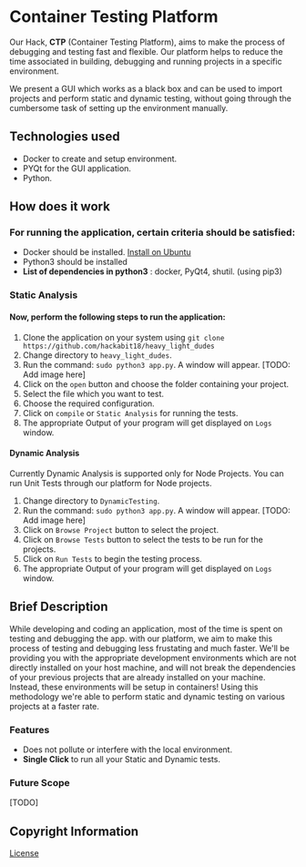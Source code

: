 # Container Testing Platform

Our Hack, **CTP** (Container Testing Platform), aims to make the process of debugging and testing fast and flexible. Our platform helps to reduce the time associated in building, debugging and running projects in a specific environment.

We present a GUI which works as a black box and can be used to import projects and perform static and dynamic testing, without going through the cumbersome task of setting up the environment manually.





## Technologies used

* Docker to create and setup environment.
* PYQt for the GUI application.
* Python.

## How does it work
  ### For running the application, certain criteria should be satisfied:
  * Docker should be installed. [Install on Ubuntu](https://docs.docker.com/install/linux/docker-ce/ubuntu/) 
  * Python3 should be installed
  * **List of dependencies in python3** : docker, PyQt4, shutil. (using pip3)
  
  ### Static Analysis
  #### Now, perform the following steps to run the application:
  1. Clone the application on your system using `git clone https://github.com/hackabit18/heavy_light_dudes`
  2. Change directory to `heavy_light_dudes`.
  3. Run the command: `sudo python3 app.py`. A window will appear. [TODO: Add image here]
  4. Click on the `open` button and choose the folder containing your project.
  5. Select the file which you want to test.
  6. Choose the required configuration.
  7. Click on `compile` or `Static Analysis` for running the tests.
  8. The appropriate Output of your program will get displayed on `Logs` window.
  
  #### Dynamic Analysis
  Currently Dynamic Analysis is supported only for Node Projects. You can run Unit Tests through our platform for Node projects.
  
  1. Change directory to `DynamicTesting`.
  2. Run the command: `sudo python3 app.py`. A window will appear. [TODO: Add image here]
  3. Click on `Browse Project` button to select the project.
  4. Click on `Browse Tests` button to select the tests to be run for the projects.
  5. Click on `Run Tests` to begin the testing process.
  6. The appropriate Output of your program will get displayed on `Logs` window.
  
## Brief Description
While developing and coding an application, most of the time is spent on testing and debugging the app. with our platform, we aim to make this process of testing and debugging less frustating and much faster. We'll be providing you with the appropriate development environments which are not directly installed on your host machine, and will not break the dependencies of your previous projects that are already installed on your machine. Instead, these environments will be setup in containers! Using this methodology we're able to perform static and dynamic testing on various projects at a faster rate.

### Features
* Does not pollute or interfere with the local environment.
* **Single Click** to run all your Static and Dynamic tests.

### Future Scope
[TODO]

## Copyright Information
[License](https://github.com/hackabit18/heavy_light_dudes/blob/master/LICENSE)








